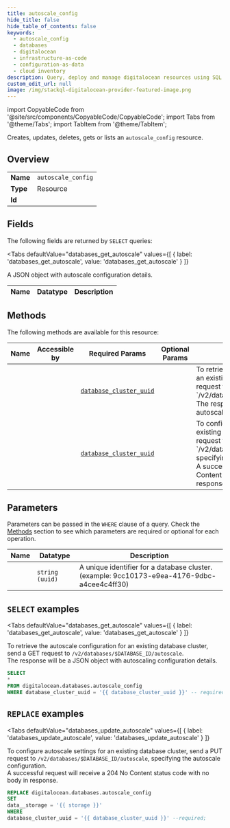 ```yaml
--- 
title: autoscale_config
hide_title: false
hide_table_of_contents: false
keywords:
  - autoscale_config
  - databases
  - digitalocean
  - infrastructure-as-code
  - configuration-as-data
  - cloud inventory
description: Query, deploy and manage digitalocean resources using SQL
custom_edit_url: null
image: /img/stackql-digitalocean-provider-featured-image.png
---
```


import CopyableCode from '@site/src/components/CopyableCode/CopyableCode';
import Tabs from '@theme/Tabs';
import TabItem from '@theme/TabItem';

Creates, updates, deletes, gets or lists an <code>autoscale_config</code> resource.

## Overview
<table><tbody>
<tr><td><b>Name</b></td><td><code>autoscale_config</code></td></tr>
<tr><td><b>Type</b></td><td>Resource</td></tr>
<tr><td><b>Id</b></td><td><CopyableCode code="digitalocean.databases.autoscale_config" /></td></tr>
</tbody></table>

## Fields

The following fields are returned by `SELECT` queries:

<Tabs
    defaultValue="databases_get_autoscale"
    values={[
        { label: 'databases_get_autoscale', value: 'databases_get_autoscale' }
    ]}
>
<TabItem value="databases_get_autoscale">

A JSON object with autoscale configuration details.

<table>
<thead>
    <tr>
    <th>Name</th>
    <th>Datatype</th>
    <th>Description</th>
    </tr>
</thead>
<tbody>
</tbody>
</table>
</TabItem>
</Tabs>

## Methods

The following methods are available for this resource:

<table>
<thead>
    <tr>
    <th>Name</th>
    <th>Accessible by</th>
    <th>Required Params</th>
    <th>Optional Params</th>
    <th>Description</th>
    </tr>
</thead>
<tbody>
<tr>
    <td><a href="#databases_get_autoscale"><CopyableCode code="databases_get_autoscale" /></a></td>
    <td><CopyableCode code="select" /></td>
    <td><a href="#parameter-database_cluster_uuid"><code>database_cluster_uuid</code></a></td>
    <td></td>
    <td>To retrieve the autoscale configuration for an existing database cluster, send a GET request to `/v2/databases/$DATABASE_ID/autoscale`.<br />The response will be a JSON object with autoscaling configuration details.</td>
</tr>
<tr>
    <td><a href="#databases_update_autoscale"><CopyableCode code="databases_update_autoscale" /></a></td>
    <td><CopyableCode code="replace" /></td>
    <td><a href="#parameter-database_cluster_uuid"><code>database_cluster_uuid</code></a></td>
    <td></td>
    <td>To configure autoscale settings for an existing database cluster, send a PUT request to `/v2/databases/$DATABASE_ID/autoscale`, specifying the autoscale configuration.<br />A successful request will receive a 204 No Content status code with no body in response.</td>
</tr>
</tbody>
</table>

## Parameters

Parameters can be passed in the `WHERE` clause of a query. Check the [Methods](#methods) section to see which parameters are required or optional for each operation.

<table>
<thead>
    <tr>
    <th>Name</th>
    <th>Datatype</th>
    <th>Description</th>
    </tr>
</thead>
<tbody>
<tr id="parameter-database_cluster_uuid">
    <td><CopyableCode code="database_cluster_uuid" /></td>
    <td><code>string (uuid)</code></td>
    <td>A unique identifier for a database cluster. (example: 9cc10173-e9ea-4176-9dbc-a4cee4c4ff30)</td>
</tr>
</tbody>
</table>

## `SELECT` examples

<Tabs
    defaultValue="databases_get_autoscale"
    values={[
        { label: 'databases_get_autoscale', value: 'databases_get_autoscale' }
    ]}
>
<TabItem value="databases_get_autoscale">

To retrieve the autoscale configuration for an existing database cluster, send a GET request to `/v2/databases/$DATABASE_ID/autoscale`.<br />The response will be a JSON object with autoscaling configuration details.

```sql
SELECT
*
FROM digitalocean.databases.autoscale_config
WHERE database_cluster_uuid = '{{ database_cluster_uuid }}' -- required;
```
</TabItem>
</Tabs>


## `REPLACE` examples

<Tabs
    defaultValue="databases_update_autoscale"
    values={[
        { label: 'databases_update_autoscale', value: 'databases_update_autoscale' }
    ]}
>
<TabItem value="databases_update_autoscale">

To configure autoscale settings for an existing database cluster, send a PUT request to `/v2/databases/$DATABASE_ID/autoscale`, specifying the autoscale configuration.<br />A successful request will receive a 204 No Content status code with no body in response.

```sql
REPLACE digitalocean.databases.autoscale_config
SET 
data__storage = '{{ storage }}'
WHERE 
database_cluster_uuid = '{{ database_cluster_uuid }}' --required;
```
</TabItem>
</Tabs>
